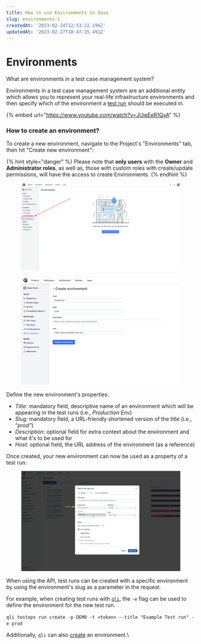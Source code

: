 ```yaml
---
title: How to use Environments in Qase
slug: environments-1
createdAt: '2023-02-24T12:53:22.196Z'
updatedAt: '2023-02-27T18:47:35.491Z'
---
```


# Environments

What are environments in a test case management system?

Environments in a test case management system are an additional entity which allows you to represent your real-life infrastructure environments and then specify which of the environment a [test run](../get-started-with-the-qase-platform/create-a-test-run/) should be executed in.&#x20;

{% embed url="https://www.youtube.com/watch?v=JUieEeR1QyA" %}

### How to create an environment?

To create a new environment, navigate to the Project's "Environments" tab, then hit "Create new environment":

{% hint style="danger" %}
Please note that **only users** with the **Owner** and **Administrator roles**, as well as, those with custom roles with create/update permissions, will have the access to create Environments.
{% endhint %}

<figure><img src="../../.gitbook/assets/6132.png" alt="" width="563"><figcaption></figcaption></figure>

<figure><img src="../../.gitbook/assets/43688.png" alt="" width="563"><figcaption></figcaption></figure>

Define the new environment's properties:

* _Title:_ mandatory field, descriptive name of an environment which will be appearing in the test runs (i.e., _Production Env_)
* _Slug:_ mandatory field, a URL-friendly shortened version of the title (i.e., “_prod”_)
* _Description:_ optional field for extra context about the environment and what it's to be used for
* _Host:_ optional field, the URL address of the environment (as a reference)

Once created, your new environment can now be used as a property of a test run:

<figure><img src="../../.gitbook/assets/image (102).png" alt="" width="563"><figcaption></figcaption></figure>

When using the API, test runs can be created with a specific environment by using the environment's slug as a parameter in the request.

For example, when creating test runs with [`qli`](../../automation/qase-cli-app/#h_e61ea8bfa1), the `-e` flag can be used to define the environment for the new test run.

`qli testops run create -p DEMO -t <token> --title "Example Test run" -e prod`

Additionally, `qli` can also [create](../../automation/qase-cli-app/#h_6d74ecd478) an environment.\
